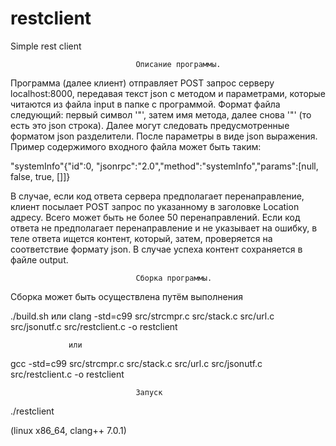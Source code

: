 # restclient
Simple rest client
                                
                                Описание программы.

 Программа (далее клиент) отправляет POST запрос серверу localhost:8000, передавая текст json с методом 
и параметрами, которые читаются из файла input в папке с программой. Формат файла следующий: 
 первый символ '"', затем имя метода, далее снова '"' (то есть это json строка). Далее могут следовать 
предусмотренные форматом json разделители. После параметры в виде json выражения. Пример содержимого
входного файла может быть таким:

"systemInfo"{"id":0, "jsonrpc":"2.0","method":"systemInfo","params":[null, false, true, []]}

 В случае, если код ответа сервера предполагает перенаправление, клиент посылает POST запрос по 
указанному в заголовке Location адресу. Всего может быть не более 50 перенаправлений.
Если код ответа не предполагает перенаправление и не указывает на ошибку, в теле ответа ищется 
контент, который, затем, проверяется на соответствие формату json. В случае успеха контент 
сохраняется в файле output.

                                Сборка программы.

Сборка может быть осуществлена путём выполнения 

./build.sh 
                 или 
clang -std=c99 src/strcmpr.c src/stack.c src/url.c src/jsonutf.c src/restclient.c -o restclient

                 или 
gcc -std=c99 src/strcmpr.c src/stack.c src/url.c src/jsonutf.c src/restclient.c -o restclient

                                Запуск
./restclient

(linux x86_64, clang++ 7.0.1)
